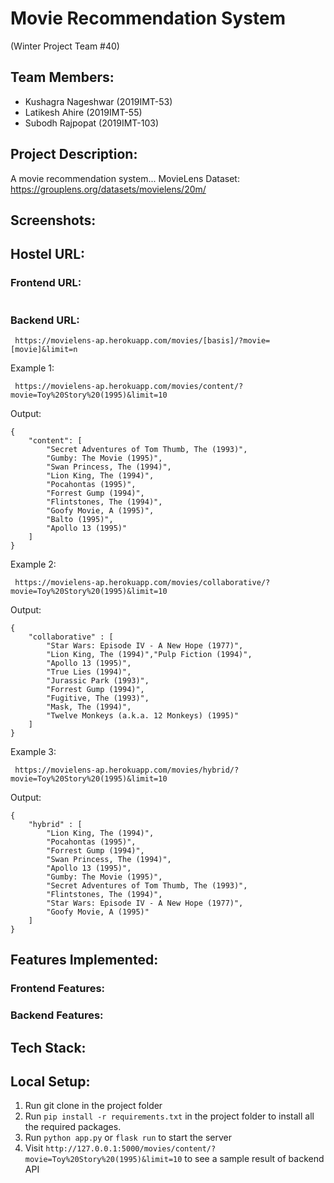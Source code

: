 # Movie Recommendation System 
(Winter Project Team #40) 

## Team Members:
- Kushagra Nageshwar (2019IMT-53)
- Latikesh Ahire (2019IMT-55)
- Subodh Rajpopat (2019IMT-103)

## Project Description: 
A movie recommendation system...
MovieLens Dataset: https://grouplens.org/datasets/movielens/20m/

## Screenshots:

## Hostel URL:
### Frontend URL:
```
```
### Backend URL:
```
 https://movielens-ap.herokuapp.com/movies/[basis]/?movie=[movie]&limit=n
```

Example 1: 
```
 https://movielens-ap.herokuapp.com/movies/content/?movie=Toy%20Story%20(1995)&limit=10
```
Output:
```
{
    "content": [
        "Secret Adventures of Tom Thumb, The (1993)",
        "Gumby: The Movie (1995)",
        "Swan Princess, The (1994)",
        "Lion King, The (1994)",
        "Pocahontas (1995)",
        "Forrest Gump (1994)",
        "Flintstones, The (1994)",
        "Goofy Movie, A (1995)",
        "Balto (1995)",
        "Apollo 13 (1995)"
    ]
}

```

Example 2: 
```
 https://movielens-ap.herokuapp.com/movies/collaborative/?movie=Toy%20Story%20(1995)&limit=10
```
Output:
```
{
    "collaborative" : [
        "Star Wars: Episode IV - A New Hope (1977)",
        "Lion King, The (1994)","Pulp Fiction (1994)",
        "Apollo 13 (1995)",
        "True Lies (1994)",
        "Jurassic Park (1993)",
        "Forrest Gump (1994)",
        "Fugitive, The (1993)",
        "Mask, The (1994)",
        "Twelve Monkeys (a.k.a. 12 Monkeys) (1995)"
    ]
}
```

Example 3: 
```
 https://movielens-ap.herokuapp.com/movies/hybrid/?movie=Toy%20Story%20(1995)&limit=10
```
Output:
```
{
    "hybrid" : [
        "Lion King, The (1994)",
        "Pocahontas (1995)",
        "Forrest Gump (1994)",
        "Swan Princess, The (1994)",
        "Apollo 13 (1995)",
        "Gumby: The Movie (1995)",
        "Secret Adventures of Tom Thumb, The (1993)",
        "Flintstones, The (1994)",
        "Star Wars: Episode IV - A New Hope (1977)",
        "Goofy Movie, A (1995)"
    ]
}
```


## Features Implemented:
### Frontend Features:

### Backend Features:

## Tech Stack:

## Local Setup:

1. Run git clone in the project folder
2. Run ```pip install -r requirements.txt``` in the project folder to install all the required packages.
3. Run ```python app.py``` or ```flask run``` to start the server
4. Visit ```http://127.0.0.1:5000/movies/content/?movie=Toy%20Story%20(1995)&limit=10``` to see a sample result of backend API


